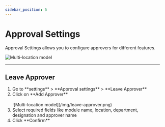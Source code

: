 ```yaml
---
sidebar_position: 5
---
```


# Approval Settings

Approval Settings allows you to configure approvers for different features.


![Multi-location model](/img/approval-settings.png)

<hr/>

## Leave Approver

<ol>
<li>Go to **settings** > **Approval settings** > **Leave Approver**</li>
<li>Click on **Add Approver**</li><br/>
![Multi-location model](/img/leave-approver.png)
<li>Select required fields like module name, location, department, designation and approver name</li>
<li>Click **Confirm**</li>
</ol>

